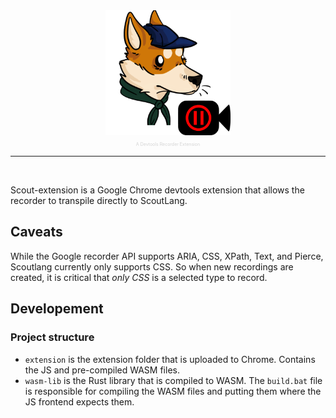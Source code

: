 <div align="center">
<img src="./assets/logo.png" width="200">
<p style="font-size:0.5em;color:#d4d4d4">A Devtools Recorder Extension</p>
</div>
<hr>
<br>

Scout-extension is a Google Chrome devtools extension that allows the recorder to transpile directly to ScoutLang.

## Caveats

While the Google recorder API supports ARIA, CSS, XPath, Text, and Pierce, Scoutlang currently only supports CSS. So when new recordings are created, it is critical that *only CSS* is a selected type to record.

## Developement

### Project structure

- `extension` is the extension folder that is uploaded to Chrome. Contains the JS and pre-compiled WASM files.
- `wasm-lib` is the Rust library that is compiled to WASM. The `build.bat` file is responsible for compiling the WASM files and putting them where the JS frontend expects them.